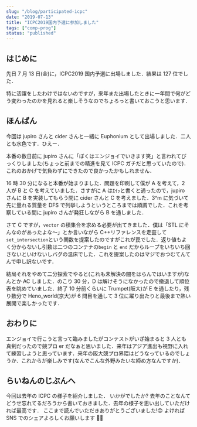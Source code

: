 ```yaml
---
slug: "/blog/participated-icpc"
date: "2019-07-13"
title: "ICPC2019国内予選に参加しました"
tags: ["comp-prog"]
status: "published"
---
```


## はじめに

先日 7 月 13 日(金)に，ICPC2019 国内予選に出場しました．結果は 127 位でした．

特に活躍をしたわけではないのですが，来年また出場したときに一年間で何がどう変わったのかを見れると楽しそうなのでちょろっと書いておこうと思います．

## ほんばん

今回は jupiro さんと cider さんと一緒に Euphonium として出場しました．二人とも水色です．ひえー．

本番の数日前に jupiro さんに「ぼくはエンジョイでいきます笑」と言われてびっくりしました(ちょっと前までの精進を見て ICPC ガチだと思っていたので)．これのおかげで気負わずにできたので良かったかもしれません．

16 時 30 分になると本番が始まりました．問題を印刷して僕が A を考えて，2 人が B と C を考えていました．さすがに A はｴｲｯと書くと通ったので，jupiro さんに B を実装してもらう間に cider さんと C を考えました．3^m に気づいて先に量れる質量を DFS で列挙しようというところまでは順調でした．これを考察している間に jupiro さんが発狂しながら B を通しました．

さて C ですが，`vector` の積集合を求める必要が出てきました．僕は「STL にそんなのがあったよな～」とか言いながら C++リファレンスを走査して`set_intersection`という関数を提案したのですがこれが罠でした．返り値もよく分からないし引数は二つのコンテナの`begin` と `end` だからループをいちいち回さないといけないしバグの温床でした．これを提案したのはマジでおつむてんてんで申し訳ないです．

結局それをやめて二分探索でやると(これも未解決の闇をはらんではいますが)なんとか AC しました．のこり 30 分，D は解けそうになかったので撤退して順位表を眺めていました．終了 10 分前くらいに Trumpet(阪大)が E を通したり，残り数分で Heno_world(京大)が 6 問目を通して 3 位に躍り出たりと最後まで熱い展開で楽しかったです．

## おわりに

エンジョイで行こうと言って臨みましたがコンテストがいざ始まると 3 人とも真剣だったので競プロ er だなぁと思いました．来年はアジア進出も視野に入れて練習しようと思っています．来年の阪大競プロ界隈はどうなっているのでしょうか．これからが楽しみです(なんでこんな外野みたいな締め方なんですか)．

## らいねんのじぶんへ

今回は去年の ICPC の様子を紹介しました． いかがでしたか? 去年のことなんてどうせ忘れてるだろうから書いておきました．去年の様子を思い出していただければ最高です． ここまで読んでいただきありがとうございました!😊 よければ SNS でのシェアよろしくお願いします 🙇‍♀️
